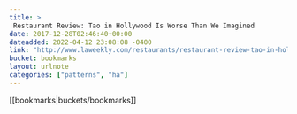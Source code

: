 ```yaml
---
title: > 
 Restaurant Review: Tao in Hollywood Is Worse Than We Imagined
date: 2017-12-28T02:46:40+00:00
dateadded: 2022-04-12 23:08:08 -0400
link: "http://www.laweekly.com/restaurants/restaurant-review-tao-in-hollywood-is-worse-than-we-imagined-8414302"
bucket: bookmarks
layout: urlnote
categories: ["patterns", "ha"]
--- 
```

 <!-- end excerpt --> 
 [[bookmarks|buckets/bookmarks]]
